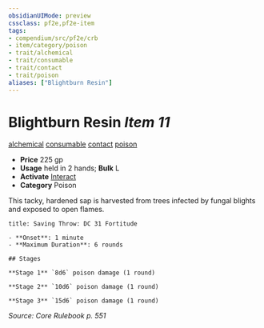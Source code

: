 ```yaml
---
obsidianUIMode: preview
cssclass: pf2e,pf2e-item
tags:
- compendium/src/pf2e/crb
- item/category/poison
- trait/alchemical
- trait/consumable
- trait/contact
- trait/poison
aliases: ["Blightburn Resin"]
---
```

# Blightburn Resin *Item 11*  
[alchemical](../../../Rules/traits/alchemical.md)  [consumable](../../../Rules/traits/consumable.md)  [contact](../../../Rules/traits/contact.md)  [poison](../../../Rules/traits/poison.md)  

- **Price** 225 gp
- **Usage** held in 2 hands; **Bulk** L
- **Activate** [Interact](../../../Rules/actions/interact.md)
- **Category** Poison

This tacky, hardened sap is harvested from trees infected by fungal blights and exposed to open flames.

```ad-inline-affliction
title: Saving Throw: DC 31 Fortitude

- **Onset**: 1 minute
- **Maximum Duration**: 6 rounds

## Stages

**Stage 1** `8d6` poison damage (1 round)

**Stage 2** `10d6` poison damage (1 round)

**Stage 3** `15d6` poison damage (1 round)
```

*Source: Core Rulebook p. 551*